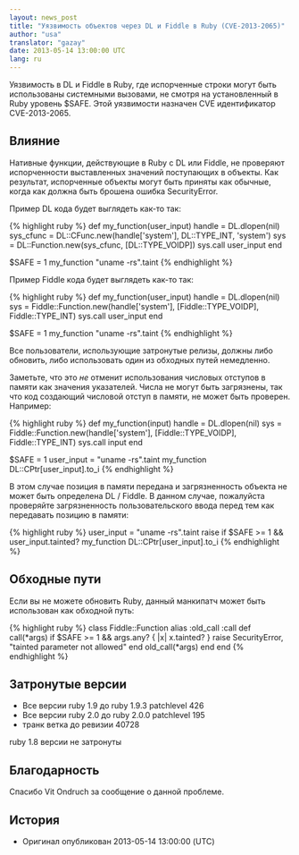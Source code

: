 ```yaml
---
layout: news_post
title: "Уязвимость объектов через DL и Fiddle в Ruby (CVE-2013-2065)"
author: "usa"
translator: "gazay"
date: 2013-05-14 13:00:00 UTC
lang: ru
---
```


Уязвимость в DL и Fiddle в Ruby, где испорченные строки могут быть
использованы системными вызовами, не смотря на установленный в Ruby уровень $SAFE.
Этой уязвимости назначен CVE идентификатор CVE-2013-2065.

## Влияние

Нативные функции, действующие в Ruby с DL или Fiddle, не проверяют
испорченности выставленных значений поступающих в объекты. Как
результат, испорченные объекты могут быть приняты как обычные, когда как
должна быть брошена ошибка SecurityError.

Пример DL кода будет выглядеть как-то так:

{% highlight ruby %}
def my_function(user_input)
  handle    = DL.dlopen(nil)
  sys_cfunc = DL::CFunc.new(handle['system'], DL::TYPE_INT, 'system')
  sys       = DL::Function.new(sys_cfunc, [DL::TYPE_VOIDP])
  sys.call user_input
end

$SAFE = 1
my_function "uname -rs".taint
{% endhighlight %}

Пример Fiddle кода будет выглядеть как-то так:

{% highlight ruby %}
def my_function(user_input)
  handle    = DL.dlopen(nil)
  sys = Fiddle::Function.new(handle['system'],
                             [Fiddle::TYPE_VOIDP], Fiddle::TYPE_INT)
  sys.call user_input
end

$SAFE = 1
my_function "uname -rs".taint
{% endhighlight %}

Все пользователи, использующие затронутые релизы, должны либо обновить,
либо использовать один из обходных путей немедленно.

Заметьте, что это *не* отменит использования числовых отступов в памяти как
значения указателей. Числа не могут быть загрязнены, так что код
создающий числовой отступ в памяти, не может быть проверен. Например:

{% highlight ruby %}
def my_function(input)
  handle    = DL.dlopen(nil)
  sys = Fiddle::Function.new(handle['system'],
                             [Fiddle::TYPE_VOIDP], Fiddle::TYPE_INT)
  sys.call input
end

$SAFE = 1
user_input = "uname -rs".taint
my_function DL::CPtr[user_input].to_i
{% endhighlight %}

В этом случае позиция в памяти передана и загрязненность объекта не
может быть определена DL / Fiddle. В данном случае, пожалуйста
проверяйте загрязненность пользовательского ввода перед тем как
передавать позицию в памяти:

{% highlight ruby %}
user_input = "uname -rs".taint
raise if $SAFE >= 1 && user_input.tainted?
my_function DL::CPtr[user_input].to_i
{% endhighlight %}

## Обходные пути

Если вы не можете обновить Ruby, данный манкипатч может быть использован
как обходной путь:

{% highlight ruby %}
class Fiddle::Function
  alias :old_call :call
  def call(*args)
    if $SAFE >= 1 && args.any? { |x| x.tainted? }
      raise SecurityError, "tainted parameter not allowed"
    end
    old_call(*args)
  end
end
{% endhighlight %}

## Затронутые версии

* Все версии ruby 1.9 до ruby 1.9.3 patchlevel 426
* Все версии ruby 2.0 до ruby 2.0.0 patchlevel 195
* транк ветка до ревизии 40728

ruby 1.8 версии не затронуты

## Благодарность

Спасибо Vit Ondruch за сообщение о данной проблеме.

## История

* Оригинал опубликован 2013-05-14 13:00:00 (UTC)
